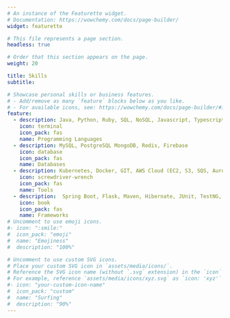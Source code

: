```yaml
---
# An instance of the Featurette widget.
# Documentation: https://wowchemy.com/docs/page-builder/
widget: featurette

# This file represents a page section.
headless: true

# Order that this section appears on the page.
weight: 20

title: Skills
subtitle:

# Showcase personal skills or business features.
# - Add/remove as many `feature` blocks below as you like.
# - For available icons, see: https://wowchemy.com/docs/page-builder/#icons
feature:
  - description: Java, Python, Ruby, SQL, NoSQL, Javascript, Typescript, Node.js, HTML/CSS
    icon: terminal 
    icon_pack: fas
    name: Programming Languages
  - description: MySQL, PostgreSQL MongoDB, Redis, Firebase
    icon: database
    icon_pack: fas
    name: Databases
  - description: Kubernetes, Docker, GIT, AWS Cloud (EC2, S3, SQS, Aurora, EKS), Jenkins, Prometheus, Grafana, Azure, GCP
    icon: screwdriver-wrench
    icon_pack: fas
    name: Tools
  - description:  Spring Boot, Flask, Maven, Hibernate, JUnit, TestNG, Mockito, Ruby on Rails, React, Angular, Helm, Apache Kafka, Apache Solr, REST API
    icon: book
    icon_pack: fas
    name: Frameworks
# Uncomment to use emoji icons.
#- icon: ":smile:"
#  icon_pack: "emoji"
#  name: "Emojiness"
#  description: "100%"

# Uncomment to use custom SVG icons.
# Place your custom SVG icon in `assets/media/icons/`.
# Reference the SVG icon name (without `.svg` extension) in the `icon` field.
# For example, reference `assets/media/icons/xyz.svg` as `icon: 'xyz'`
#- icon: "your-custom-icon-name"
#  icon_pack: "custom"
#  name: "Surfing"
#  description: "90%"
---
```

